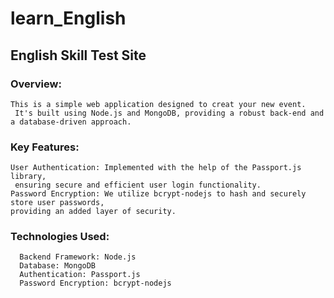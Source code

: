 # learn_English
## English Skill Test Site
### Overview:
```
This is a simple web application designed to creat your new event.
 It's built using Node.js and MongoDB, providing a robust back-end and a database-driven approach.
```
### Key Features:
```
User Authentication: Implemented with the help of the Passport.js library,
 ensuring secure and efficient user login functionality.
Password Encryption: We utilize bcrypt-nodejs to hash and securely store user passwords,
providing an added layer of security.
```
### Technologies Used:
```
  Backend Framework: Node.js
  Database: MongoDB
  Authentication: Passport.js
  Password Encryption: bcrypt-nodejs
```


 
